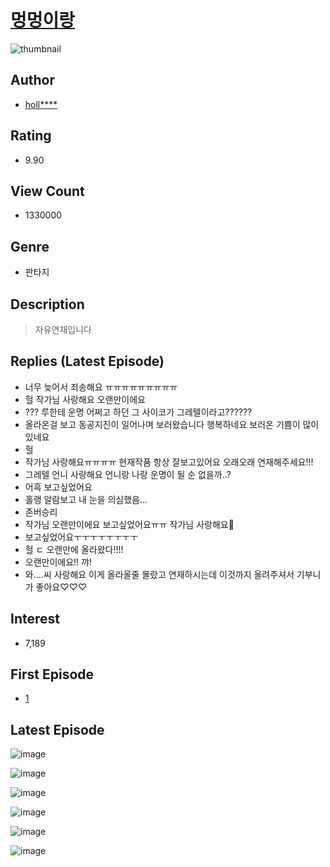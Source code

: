 # [멍멍이랑](https://comic.naver.com/bestChallenge/list?titleId=635736)
![thumbnail](https://image-comic.pstatic.net/user_contents_data/challenge_comic/2014/09/09/238831/thumbnail_title_holly52_175228_.jpg)

## Author
- [holl****](https://comic.naver.com/artistTitle?id=238831)

## Rating
- 9.90

## View Count
- 1330000

## Genre
- 판타지

## Description
> 자유연재입니다

## Replies (Latest Episode)
- 너무 늦어서 죄송해요 ㅠㅠㅠㅠㅠㅠㅠㅠㅠ
- 헐 작가님 사랑해요 오랜만이에요
- ??? 루한테 운명 어쩌고 하던 그 사이코가 그레텔이라고??????
- 올라온걸 보고 동공지진이 일어나며 보러왔습니다 행복하네요 보러온 기쁨이 많이 있네요
- 헐
- 작가님 사랑해요ㅠㅠㅠㅠ 현재작품 항상 잘보고있어요 오래오래 연재해주세요!!!
- 그레텔 언니 사랑해요 언니랑 나랑 운명이 될 순 없을까..?
- 어흑 보고싶었어요
- 홀랭 알람보고 내 눈을 의심했음...
- 존버승리
- 작가님 오랜만이에요 보고싶었어요ㅠㅠ 작가님 사랑해요💙
- 보고싶었어요ㅜㅜㅜㅜㅜㅜㅜㅜ
- 헐 ㄷ 오랜만에 올라왔다!!!!
- 오랜만이에요!! 꺄!
- 와....씨 사랑해요 이게 올라올줄 몰랐고 연재하시는데 이것까지 올려주셔서 기부니가 좋아요♡♡♡

## Interest
- 7,189

## First Episode
- [1](https://comic.naver.com/bestChallenge/detail?titleId=635736&no=1)

## Latest Episode
![image](https://image-comic.pstatic.net/user_contents_data/challenge_comic/2020/08/02/238831/upload_7220453699056066913.jpeg)

![image](https://image-comic.pstatic.net/user_contents_data/challenge_comic/2020/08/02/238831/upload_3761971570674776369.jpeg)

![image](https://image-comic.pstatic.net/user_contents_data/challenge_comic/2020/08/02/238831/upload_3618751569764508261.jpeg)

![image](https://image-comic.pstatic.net/user_contents_data/challenge_comic/2020/08/02/238831/upload_3979038242810050352.jpeg)

![image](https://image-comic.pstatic.net/user_contents_data/challenge_comic/2020/08/02/238831/upload_4049642480159122534.jpeg)

![image](https://image-comic.pstatic.net/user_contents_data/challenge_comic/2020/08/02/238831/upload_4051324561888929333.jpeg)
